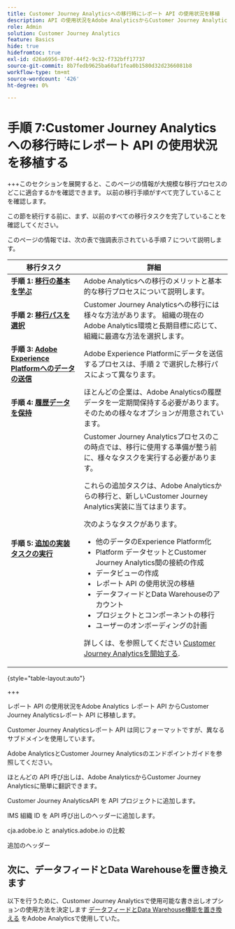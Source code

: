 ```yaml
---
title: Customer Journey Analyticsへの移行時にレポート API の使用状況を移植
description: API の使用状況をAdobe AnalyticsからCustomer Journey Analyticsに移植する方法を説明します
role: Admin
solution: Customer Journey Analytics
feature: Basics
hide: true
hidefromtoc: true
exl-id: d26a6956-870f-44f2-9c32-f732bff17737
source-git-commit: 8b7fedb9625ba60af1fea0b1580d32d2366081b8
workflow-type: tm+mt
source-wordcount: '426'
ht-degree: 0%

---
```


# 手順 7:Customer Journey Analyticsへの移行時にレポート API の使用状況を移植する

+++このセクションを展開すると、このページの情報が大規模な移行プロセスのどこに適合するかを確認できます。 以前の移行手順がすべて完了していることを確認します。

この節を続行する前に、まず、以前のすべての移行タスクを完了していることを確認してください。

このページの情報では、次の表で強調表示されている手順 7 について説明します。

| 移行タスク | 詳細 |
|---------|----------|
| **手順 1: [移行の基本を学ぶ](/help/getting-started/cja-migration/cja-migration-getstarted.md)** | Adobe Analyticsへの移行のメリットと基本的な移行プロセスについて説明します。 |
| **手順 2: [移行パスを選択](/help/getting-started/cja-migration/cja-migration-path.md)** | Customer Journey Analyticsへの移行には様々な方法があります。 組織の現在のAdobe Analytics環境と長期目標に応じて、組織に最適な方法を選択します。 |
| **手順 3: [Adobe Experience Platformへのデータの送信](/help/getting-started/cja-migration/cja-migration-send-to-platform.md)** | Adobe Experience Platformにデータを送信するプロセスは、手順 2 で選択した移行パスによって異なります。 |
| **手順 4: [履歴データを保持](/help/getting-started/cja-migration/cja-migration-historical-data.md)** | ほとんどの企業は、Adobe Analyticsの履歴データを一定期間保持する必要があります。 そのための様々なオプションが用意されています。 |
| **手順 5: [追加の実装タスクの実行](/help/getting-started/cja-getting-started.md)** | Customer Journey Analyticsプロセスのこの時点では、移行に使用する準備が整う前に、様々なタスクを実行する必要があります。<p>これらの追加タスクは、Adobe Analyticsからの移行と、新しいCustomer Journey Analytics実装に当てはまります。</p><p>次のようなタスクがあります。</p><ul><li>他のデータのExperience Platform化</li><li>Platform データセットとCustomer Journey Analytics間の接続の作成</li><li>データビューの作成</li><li>レポート API の使用状況の移植</li><li>データフィードとData Warehouseのアカウント</li><li>プロジェクトとコンポーネントの移行</li><li>ユーザーのオンボーディングの計画</li></ul> <p>詳しくは、を参照してください [Customer Journey Analyticsを開始する](/help/getting-started/cja-getting-started.md). |

{style="table-layout:auto"}

+++

レポート API の使用状況をAdobe Analytics レポート API からCustomer Journey Analyticsレポート API に移植します。

Customer Journey Analyticsレポート API は同じフォーマットですが、異なるサブドメインを使用しています。

Adobe AnalyticsとCustomer Journey Analyticsのエンドポイントガイドを参照してください。

ほとんどの API 呼び出しは、Adobe AnalyticsからCustomer Journey Analyticsに簡単に翻訳できます。

Customer Journey AnalyticsAPI を API プロジェクトに追加します。

IMS 組織 ID を API 呼び出しのヘッダーに追加します。

cja.adobe.io と analytics.adobe.io の比較

追加のヘッダー

## 次に、データフィードとData Warehouseを置き換えます

以下を行うために、Customer Journey Analyticsで使用可能な書き出しオプションの使用方法を決定します [データフィードとData Warehouse機能を置き換える](/help/getting-started/cja-migration/cja-migration-export-options.md) をAdobe Analyticsで使用していた。
